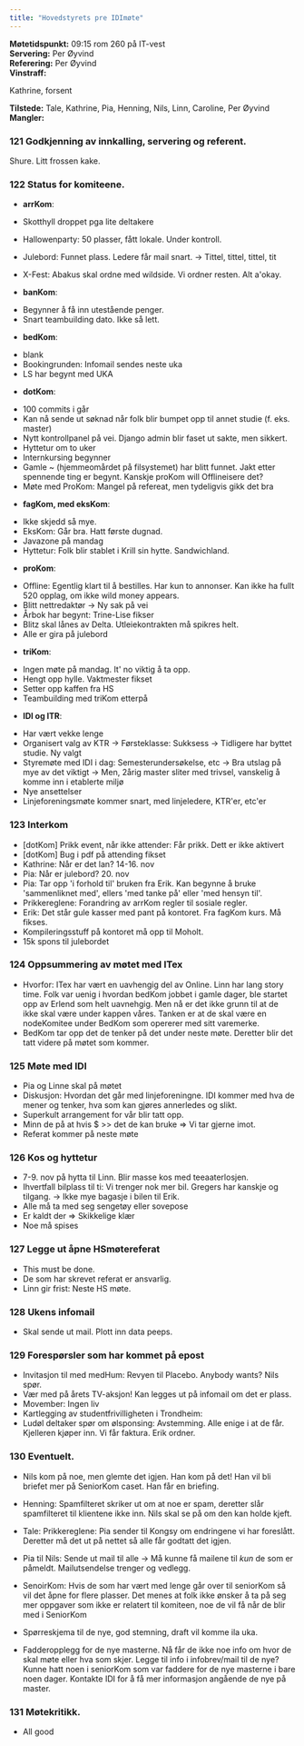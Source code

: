 ```yaml
---
title: "Hovedstyrets pre IDImøte"
---
```


**Møtetidspunkt:** 09:15 rom 260 på IT-vest  
**Servering:**  Per Øyvind  
**Referering:** Per Øyvind   
**Vinstraff:**  

Kathrine, forsent

**Tilstede:** Tale, Kathrine, Pia, Henning, Nils, Linn, Caroline, Per Øyvind  
**Mangler:**  

### 121 Godkjenning av innkalling, servering og referent.

Shure. Litt frossen kake.

### 122 Status for komiteene.

- **arrKom**:

* Skotthyll droppet pga lite deltakere
* Hallowenparty: 50 plasser, fått lokale. Under kontroll.
* Julebord: Funnet plass. Ledere får mail snart.
-> Tittel, tittel, tittel, tit

* X-Fest: Abakus skal ordne med wildside. Vi ordner resten. Alt a'okay.

- **banKom**:
* Begynner å få inn utestående penger.
* Snart teambuilding dato. Ikke så lett.

- **bedKom**:

* blank
* Bookingrunden: Infomail sendes neste uka
* LS har begynt med UKA

- **dotKom**:

* 100 commits i går 
* Kan nå sende ut søknad når folk blir bumpet opp til annet studie (f. eks. master)
* Nytt kontrollpanel på vei. Django admin blir faset ut sakte, men sikkert.
* Hyttetur om to uker
* Internkursing begynner
* Gamle ~ (hjemmeomårdet på filsystemet) har blitt funnet. Jakt etter spennende ting er begynt. Kanskje proKom will Offlineisere det?
* Møte med ProKom: Mangel på refereat, men tydeligvis gikk det bra

- **fagKom, med eksKom**:

* Ikke skjedd så mye.
* EksKom: Går bra. Hatt første dugnad. 
* Javazone på mandag
* Hyttetur: Folk blir stablet i Krill sin hytte. Sandwichland.

- **proKom**:

* Offline: Egentlig klart til å bestilles. Har kun to annonser. Kan ikke ha fullt 520 opplag, om ikke wild money appears.
* Blitt nettredaktør
-> Ny sak på vei
* Årbok har begynt: Trine-Lise fikser
* Blitz skal lånes av Delta. Utleiekontrakten må spikres helt.
* Alle er gira på julebord

- **triKom**:

* Ingen møte på mandag. It' no viktig å ta opp. 
* Hengt opp hylle. Vaktmester fikset
* Setter opp kaffen fra HS
* Teambuilding med triKom etterpå

- **IDI og ITR**: 

* Har vært vekke lenge
* Organisert valg av KTR
-> Førsteklasse: Sukksess
-> Tidligere har byttet studie. Ny valgt
* Styremøte med IDI i dag: Semesterundersøkelse, etc
-> Bra utslag på mye av det viktigt
-> Men, 2årig master sliter med trivsel, vanskelig å komme inn i etablerte miljø
* Nye ansettelser
* Linjeforeningsmøte kommer snart, med linjeledere, KTR'er, etc'er

### 123 Interkom

* [dotKom] Prikk event, når ikke attender: Får prikk. Dett er ikke aktivert
* [dotKom] Bug i pdf på attending fikset
* Kathrine: Når er det lan? 14-16. nov
* Pia: Når er julebord? 20. nov
* Pia: Tar opp 'i forhold til' bruken fra Erik. Kan begynne å bruke 'sammenliknet med', ellers 'med tanke på'
 eller 'med hensyn til'.
* Prikkereglene: Forandring av arrKom regler til sosiale regler.
* Erik: Det står gule kasser med pant på kontoret. Fra fagKom kurs. Må fikses.
* Kompileringsstuff på kontoret må opp til Moholt.
* 15k spons til julebordet

### 124 Oppsummering av møtet med ITex

* Hvorfor: ITex har vært en uavhengig del av Online. Linn har lang story time. Folk var uenig i hvordan
bedKom jobbet i gamle dager, ble startet opp av Erlend som helt uavnehgig.
Men nå er det ikke grunn til at de ikke skal være under kappen våres.
Tanken er at de skal være en nodeKomitee under BedKom som opererer med sitt varemerke.
* BedKom tar opp det de tenker på det under neste møte. Deretter blir det tatt videre på møtet som kommer.

### 125 Møte med IDI

* Pia og Linne skal på møtet
* Diskusjon: Hvordan det går med linjeforeningne. IDI kommer med hva de mener og tenker, hva som kan gjøres annerledes og slikt.
* Superkult arrangement for vår blir tatt opp.
* Minn de på at hvis $ >> det de kan bruke => Vi tar gjerne imot.
* Referat kommer på neste møte

### 126 Kos og hyttetur

* 7-9. nov på hytta til Linn. Blir masse kos med teeaaterlosjen.
* Ihvertfall bilplass til ti: Vi trenger nok mer bil. Gregers har kanskje og tilgang.
-> Ikke mye bagasje i bilen til Erik.
* Alle må ta med seg sengetøy eller sovepose
* Er kaldt der => Skikkelige klær
* Noe må spises

### 127 Legge ut åpne HSmøtereferat

* This must be done.
* De som har skrevet referat er ansvarlig.
* Linn gir frist: Neste HS møte.

### 128 Ukens infomail

* Skal sende ut mail. Plott inn data peeps.

### 129 Forespørsler som har kommet på epost

* Invitasjon til med medHum: Revyen til Placebo. Anybody wants? Nils spør.
* Vær med på årets TV-aksjon! Kan legges ut på infomail om det er plass.
* Movember: Ingen liv
* Kartlegging av studentfrivilligheten i Trondheim: 
* Ludøl deltaker spør om ølsponsing: Avstemming. Alle enige i at de får.
Kjelleren kjøper inn. Vi får faktura. Erik ordner.

### 130 Eventuelt.

* Nils kom på noe, men glemte det igjen. Han kom på det! Han vil bli briefet mer på SeniorKom caset. Han får en briefing.
* Henning: Spamfilteret skriker ut om at noe er spam, deretter slår spamfilteret til klientene ikke inn.
Nils skal se på om den kan holde kjeft. 
* Tale: Prikkereglene: Pia sender til Kongsy om endringene vi har foreslått. Deretter må det ut på nettet så alle får godtatt det igjen.
* Pia til Nils: Sende ut mail til alle -> Må kunne få mailene til _kun_ de som er påmeldt. Mailutsendelse trenger og vedlegg.

* SenoirKom: Hvis de som har vært med lenge går over til seniorKom så vil det åpne for flere plasser. Det menes at folk ikke ønsker å ta på seg mer oppgaver som ikke er relatert til komiteen, noe de vil få når de blir med i SeniorKom
* Spørreskjema til de nye, god stemning, draft vil komme ila uka.
* Fadderopplegg for de nye masterne. Nå får de ikke noe info om hvor de skal møte eller hva som skjer. Legge til info i infobrev/mail til de nye? Kunne hatt noen i seniorKom som var faddere for de nye masterne i bare noen dager. Kontakte IDI for å få mer informasjon angående de nye på master.

### 131 Møtekritikk.

* All good
